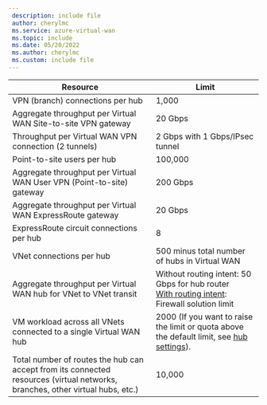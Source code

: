 ```yaml
---
 description: include file
 author: cherylmc
 ms.service: azure-virtual-wan
 ms.topic: include
 ms.date: 05/20/2022
 ms.author: cherylmc
 ms.custom: include file
---
```

| Resource |  Limit |
| --- | --- |
| VPN (branch) connections per hub | 1,000 |
| Aggregate throughput per Virtual WAN Site-to-site VPN gateway | 20 Gbps |
| Throughput per Virtual WAN VPN connection (2 tunnels) | 2 Gbps with 1 Gbps/IPsec tunnel |
| Point-to-site users per hub| 100,000 |
| Aggregate throughput per Virtual WAN User VPN (Point-to-site) gateway | 200 Gbps |
| Aggregate throughput per Virtual WAN ExpressRoute gateway | 20 Gbps |
| ExpressRoute circuit connections per hub | 8 |
| VNet connections per hub  | 500 minus total number of hubs in Virtual WAN |
| Aggregate throughput per Virtual WAN hub for VNet to VNet transit | Without routing intent: 50 Gbps for hub router<br>[With routing intent](/azure/virtual-wan/how-to-routing-policies#considerations): Firewall solution limit<br> |
| VM workload across all VNets connected to a single Virtual WAN hub | 2000 (If you want to raise the limit or quota above the default limit, see [hub settings](../articles/virtual-wan/hub-settings.md)). |
| Total number of routes the hub can accept from its connected resources (virtual networks, branches, other virtual hubs, etc.) | 10,000 |
